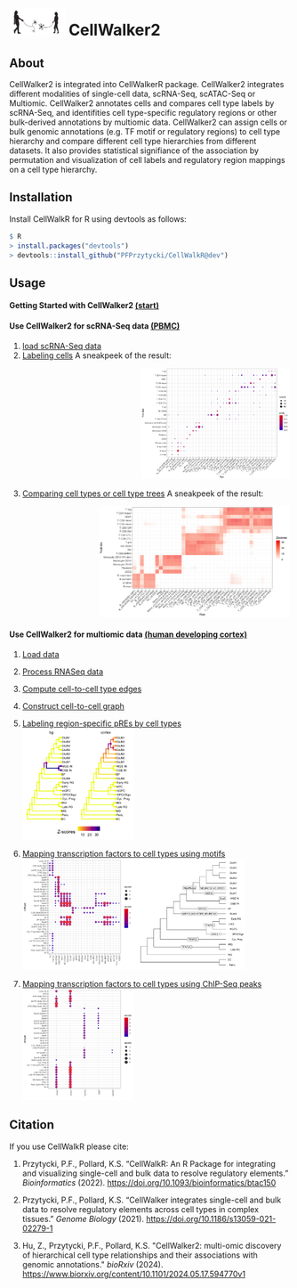 <img src="examples/CellWalkR_Vignette_files/figure-markdown_github/cellwalker2_icon.png" id="id" class="class" width="100" height="50" /> CellWalker2
================

## About

CellWalker2 is integrated into CellWalkerR package. 
CellWalker2 integrates different modalities of single-cell data, scRNA-Seq, scATAC-Seq or Multiomic. 
CellWalker2 annotates cells and compares cell type labels by scRNA-Seq, 
and identifities cell type-specific regulatory regions or other bulk-derived annotations by multiomic data. 
CellWalker2 can assign cells or bulk genomic annotations (e.g. TF motif or regulatory regions) to cell type hierarchy and compare different cell type hierarchies from different datasets. 
It also provides statistical signifiance of the association by permutation and visualization of cell labels and regulatory region mappings on a cell type hierarchy. 

## Installation

Install CellWalkR for R using devtools as follows:

``` r
$ R
> install.packages("devtools")
> devtools::install_github("PFPrzytycki/CellWalkR@dev")
```

## Usage

####  Getting Started with CellWalker2 [(start)](examples/CellWalker2_Install_Vignette.md#getting-started-with-cellwalker2)
#### Use CellWalker2 for scRNA-Seq data [(PBMC)](examples/CellWalker2_RNASeq_Vignette.md)
1.  [load scRNA-Seq data](examples/CellWalker2_RNASeq_Vignette.md#load-scRNA-Seq-data)
2.  [Labeling cells](examples/CellWalker2_RNASeq_Vignette.md#labeling-cells)
    A sneakpeek of the result: 
    <p align="right">
        <img src="examples/CellWalker2_Vignette_files/figure-markdown_github/evalAnnot-1.png" id="id" class="class" height="200" />
    </p>
3.  [Comparing cell types or cell type trees](examples/CellWalker2_RNASeq_Vignette.md#comparing-cell-types-or-cell-type-trees)
    A sneakpeek of the result: 
    <p align="right">
        <img src="examples/CellWalker2_Vignette_files/figure-markdown_github/plotMap-1.png" id="id" class="class" height="200" />
    </p>

#### Use CellWalker2 for multiomic data [(human developing cortex)](examples/CellWalker2_Multiomic_Vignette.md)
1.  [Load data](examples/CellWalker2_Multiomic_Vignette.md#load-data)
2.  [Process RNASeq data](examples/CellWalker2_Multiomic_Vignette.md#process-rnaseq-data)
3.  [Compute cell-to-cell type edges](examples/CellWalker2_Multiomic_Vignette.md#compute-cell-to-cell-type-edges)
4.  [Construct cell-to-cell graph](examples/CellWalker2_Multiomic_Vignette.md#construct-cell-to-cell-graph)
5.  [Labeling region-specific pREs by cell types](examples/CellWalker2_Multiomic_Vignette.md#labeling-region-specific-pREs-by-cell-types)
    <img src="examples/CellWalker2_Multi_files/figure-markdown_github/plotTree-1.png" id="id" class="class" height="200" />

6.  [Mapping transcription factors to cell types using motifs](examples/CellWalker2_Multiomic_Vignette.md#mapping-transcription-factors-to-cell-types-using-motifs)
    <img src="examples/CellWalker2_Multi_files/figure-markdown_github/heatmap-1.png" id="id" class="class" height="200" /><img src="examples/CellWalker2_Multi_files/figure-markdown_github/tree_topTF-1.png" id="id" class="class" height="200" />

7.  [Mapping transcription factors to cell types using ChIP-Seq peaks](examples/CellWalker2_Multiomic_Vignette.md#mapping-transcription-factors-to-cell-types-using-chip-seq-peaks)
    <img src="examples/CellWalker2_Multi_files/figure-markdown_github/heatmap_chip-1.png" id="id" class="class" height="200" />
    

## Citation

If you use CellWalkR please cite:

1.  Przytycki, P.F., Pollard, K.S. “CellWalkR: An R Package for
    integrating and visualizing single-cell and bulk data to resolve
    regulatory elements.” *Bioinformatics* (2022).
    <https://doi.org/10.1093/bioinformatics/btac150>

2.  Przytycki, P.F., Pollard, K.S. “CellWalker integrates single-cell
    and bulk data to resolve regulatory elements across cell types in
    complex tissues.” *Genome Biology* (2021).
    <https://doi.org/10.1186/s13059-021-02279-1>

3.  Hu, Z., Przytycki, P.F., Pollard, K.S. "CellWalker2: multi-omic discovery 
    of hierarchical cell type relationships and their associations with genomic annotations."
    *bioRxiv* (2024).
    <https://www.biorxiv.org/content/10.1101/2024.05.17.594770v1>

